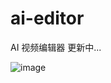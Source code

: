 # ai-editor
AI 视频编辑器 更新中...

![image](https://github.com/SpaceGT-Serendipity/ai-video-editor/assets/39981554/29b63a57-34bf-43e8-9ac7-86da2c409ebb)
